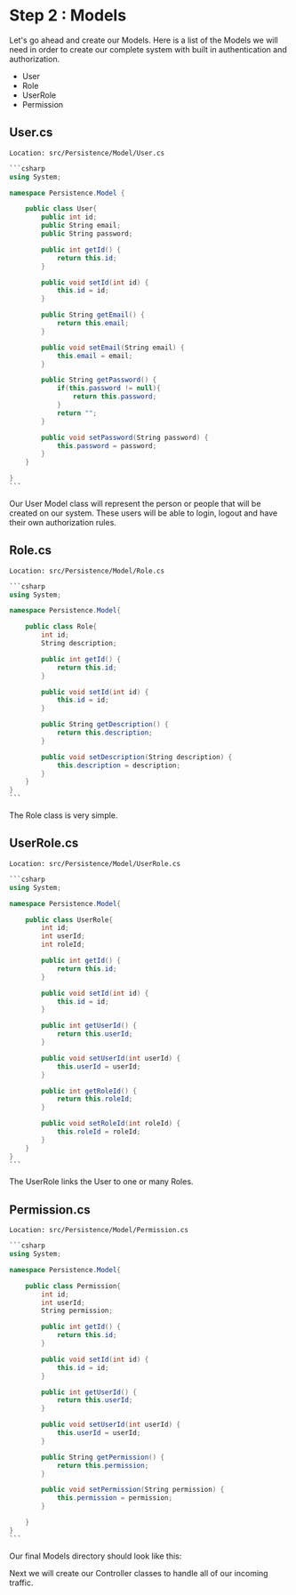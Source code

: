 # Step 2 : Models

Let's go ahead and create our Models. Here is a list of the Models we will need in order to create our complete system with built in authentication and authorization.

* User
* Role
* UserRole
* Permission

## User.cs

```
Location: src/Persistence/Model/User.cs
```

````csharp
```csharp
using System;

namespace Persistence.Model {

    public class User{
        public int id;
        public String email;
        public String password;

        public int getId() {
            return this.id;
        }

        public void setId(int id) {
            this.id = id;
        }

        public String getEmail() {
            return this.email;
        }

        public void setEmail(String email) {
            this.email = email;
        }

        public String getPassword() {
            if(this.password != null){
                return this.password;
            }
            return "";
        }

        public void setPassword(String password) {
            this.password = password;
        }
    }

}
```
````

Our User Model class will represent the person or people that will be created on our system. These users will be able to login, logout and have their own authorization rules.&#x20;

## Role.cs

```
Location: src/Persistence/Model/Role.cs
```

````csharp
```csharp
using System;

namespace Persistence.Model{

    public class Role{
        int id;
        String description;

        public int getId() {
            return this.id;
        }

        public void setId(int id) {
            this.id = id;
        }

        public String getDescription() {
            return this.description;
        }

        public void setDescription(String description) {
            this.description = description;
        }
    }
}
```
````

The Role class is very simple.&#x20;

## UserRole.cs

```
Location: src/Persistence/Model/UserRole.cs
```

````csharp
```csharp
using System;

namespace Persistence.Model{

    public class UserRole{
        int id;
        int userId;
        int roleId;

        public int getId() {
            return this.id;
        }

        public void setId(int id) {
            this.id = id;
        }

        public int getUserId() {
            return this.userId;
        }

        public void setUserId(int userId) {
            this.userId = userId;
        }

        public int getRoleId() {
            return this.roleId;
        }

        public void setRoleId(int roleId) {
            this.roleId = roleId;
        }
    }
}
```
````

The UserRole links the User to one or many Roles.&#x20;

## Permission.cs

```
Location: src/Persistence/Model/Permission.cs
```

````csharp
```csharp
using System;

namespace Persistence.Model{

    public class Permission{
        int id;
        int userId;
        String permission;

        public int getId() {
            return this.id;
        }

        public void setId(int id) {
            this.id = id;
        }

        public int getUserId() {
            return this.userId;
        }

        public void setUserId(int userId) {
            this.userId = userId;
        }

        public String getPermission() {
            return this.permission;
        }

        public void setPermission(String permission) {
            this.permission = permission;
        }

    }
}
```
````

Our final Models directory should look like this:

Next we will create our Controller classes to handle all of our incoming traffic.
